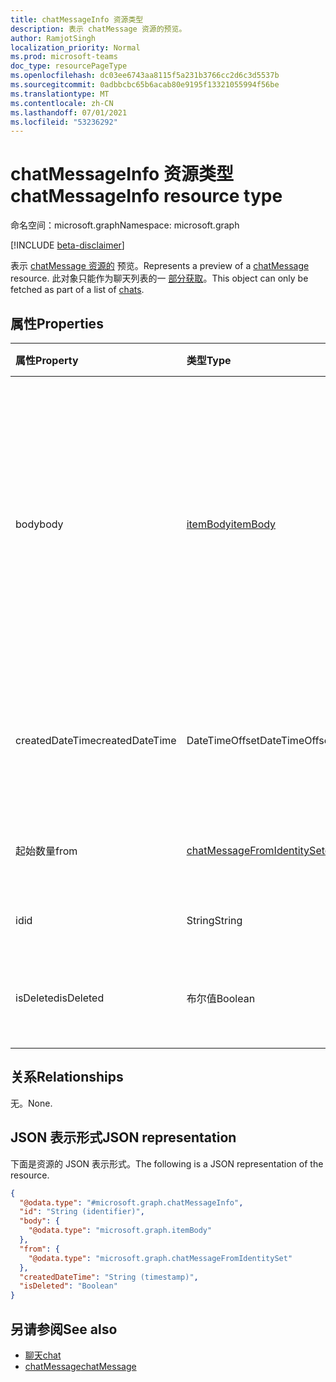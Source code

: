 ```yaml
---
title: chatMessageInfo 资源类型
description: 表示 chatMessage 资源的预览。
author: RamjotSingh
localization_priority: Normal
ms.prod: microsoft-teams
doc_type: resourcePageType
ms.openlocfilehash: dc03ee6743aa8115f5a231b3766cc2d6c3d5537b
ms.sourcegitcommit: 0adbbcbc65b6acab80e9195f13321055994f56be
ms.translationtype: MT
ms.contentlocale: zh-CN
ms.lasthandoff: 07/01/2021
ms.locfileid: "53236292"
---
```

# <a name="chatmessageinfo-resource-type"></a><span data-ttu-id="92749-103">chatMessageInfo 资源类型</span><span class="sxs-lookup"><span data-stu-id="92749-103">chatMessageInfo resource type</span></span>

<span data-ttu-id="92749-104">命名空间：microsoft.graph</span><span class="sxs-lookup"><span data-stu-id="92749-104">Namespace: microsoft.graph</span></span>

[!INCLUDE [beta-disclaimer](../../includes/beta-disclaimer.md)]

<span data-ttu-id="92749-105">表示 [chatMessage 资源的](../resources/chatmessage.md) 预览。</span><span class="sxs-lookup"><span data-stu-id="92749-105">Represents a preview of a [chatMessage](../resources/chatmessage.md) resource.</span></span> <span data-ttu-id="92749-106">此对象只能作为聊天列表的一 [部分获取](../resources/chat.md)。</span><span class="sxs-lookup"><span data-stu-id="92749-106">This object can only be fetched as part of a list of [chats](../resources/chat.md).</span></span>

## <a name="properties"></a><span data-ttu-id="92749-107">属性</span><span class="sxs-lookup"><span data-stu-id="92749-107">Properties</span></span>
|<span data-ttu-id="92749-108">属性</span><span class="sxs-lookup"><span data-stu-id="92749-108">Property</span></span>|<span data-ttu-id="92749-109">类型</span><span class="sxs-lookup"><span data-stu-id="92749-109">Type</span></span>|<span data-ttu-id="92749-110">说明</span><span class="sxs-lookup"><span data-stu-id="92749-110">Description</span></span>|
|:---|:---|:---|
|<span data-ttu-id="92749-111">body</span><span class="sxs-lookup"><span data-stu-id="92749-111">body</span></span>|[<span data-ttu-id="92749-112">itemBody</span><span class="sxs-lookup"><span data-stu-id="92749-112">itemBody</span></span>](../resources/itembody.md)|<span data-ttu-id="92749-113">[chatMessage 的正文](../resources/chatmessage.md)。</span><span class="sxs-lookup"><span data-stu-id="92749-113">Body of the [chatMessage](../resources/chatmessage.md).</span></span> <span data-ttu-id="92749-114">即使对象不返回@mentions和附件，这仍将包含@mentions标记。</span><span class="sxs-lookup"><span data-stu-id="92749-114">This will still contain markers for @mentions and attachments even though the object does not return @mentions and attachments.</span></span>|
|<span data-ttu-id="92749-115">createdDateTime</span><span class="sxs-lookup"><span data-stu-id="92749-115">createdDateTime</span></span>|<span data-ttu-id="92749-116">DateTimeOffset</span><span class="sxs-lookup"><span data-stu-id="92749-116">DateTimeOffset</span></span>|<span data-ttu-id="92749-117">表示创建邮件的时间的日期时间对象。</span><span class="sxs-lookup"><span data-stu-id="92749-117">Date time object representing the time at which message was created.</span></span>|
|<span data-ttu-id="92749-118">起始数量</span><span class="sxs-lookup"><span data-stu-id="92749-118">from</span></span>|[<span data-ttu-id="92749-119">chatMessageFromIdentitySet</span><span class="sxs-lookup"><span data-stu-id="92749-119">chatMessageFromIdentitySet</span></span>](../resources/chatmessagefromidentityset.md)|<span data-ttu-id="92749-120">有关邮件发件人的信息。</span><span class="sxs-lookup"><span data-stu-id="92749-120">Information about the sender of the message.</span></span>|
|<span data-ttu-id="92749-121">id</span><span class="sxs-lookup"><span data-stu-id="92749-121">id</span></span>|<span data-ttu-id="92749-122">String</span><span class="sxs-lookup"><span data-stu-id="92749-122">String</span></span>|<span data-ttu-id="92749-123">[chatMessage](../resources/chatmessage.md)的 ID。</span><span class="sxs-lookup"><span data-stu-id="92749-123">ID of the [chatMessage](../resources/chatmessage.md).</span></span>|
|<span data-ttu-id="92749-124">isDeleted</span><span class="sxs-lookup"><span data-stu-id="92749-124">isDeleted</span></span>|<span data-ttu-id="92749-125">布尔值</span><span class="sxs-lookup"><span data-stu-id="92749-125">Boolean</span></span>|<span data-ttu-id="92749-126">如果设置为 `true` ，则原始邮件已删除。</span><span class="sxs-lookup"><span data-stu-id="92749-126">If set to `true`, the original message has been deleted.</span></span>|

## <a name="relationships"></a><span data-ttu-id="92749-127">关系</span><span class="sxs-lookup"><span data-stu-id="92749-127">Relationships</span></span>
<span data-ttu-id="92749-128">无。</span><span class="sxs-lookup"><span data-stu-id="92749-128">None.</span></span>

## <a name="json-representation"></a><span data-ttu-id="92749-129">JSON 表示形式</span><span class="sxs-lookup"><span data-stu-id="92749-129">JSON representation</span></span>
<span data-ttu-id="92749-130">下面是资源的 JSON 表示形式。</span><span class="sxs-lookup"><span data-stu-id="92749-130">The following is a JSON representation of the resource.</span></span>
<!-- {
  "blockType": "resource",
  "keyProperty": "id",
  "@odata.type": "microsoft.graph.chatMessageInfo",
  "baseType": "microsoft.graph.entity",
  "openType": false
}
-->
``` json
{
  "@odata.type": "#microsoft.graph.chatMessageInfo",
  "id": "String (identifier)",
  "body": {
    "@odata.type": "microsoft.graph.itemBody"
  },
  "from": {
    "@odata.type": "microsoft.graph.chatMessageFromIdentitySet"
  },
  "createdDateTime": "String (timestamp)",
  "isDeleted": "Boolean"
}
```

## <a name="see-also"></a><span data-ttu-id="92749-131">另请参阅</span><span class="sxs-lookup"><span data-stu-id="92749-131">See also</span></span>

- [<span data-ttu-id="92749-132">聊天</span><span class="sxs-lookup"><span data-stu-id="92749-132">chat</span></span>](../resources/chat.md)
- [<span data-ttu-id="92749-133">chatMessage</span><span class="sxs-lookup"><span data-stu-id="92749-133">chatMessage</span></span>](../resources/chatmessage.md)

